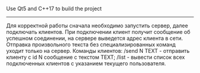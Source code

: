 Use Qt5 and C++17 to build the project
***
Для корректной работы сначала необходимо запустить сервер, далее подключать клиентов. 
При подключении клиент получит сообщение об успешном соединении, на сервере выведется адрес клиента в сети.
Отправка произвольного текста без специализированных команд уходит только на сервер.
Команды клиентов:
/send N TEXT - отправить клиенту с id N сообщение с текстом TEXT;
/list - вывести список всех подключенных клиентов с указанием текущего пользователя.
